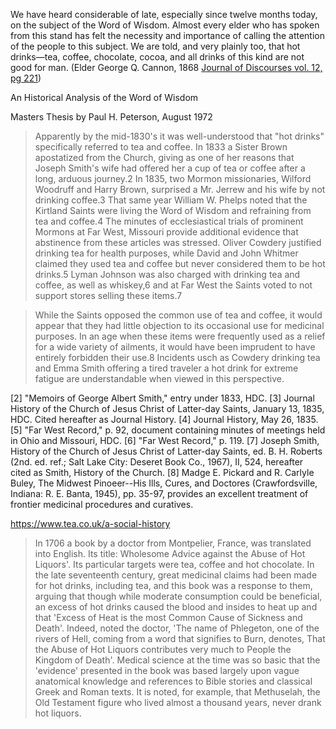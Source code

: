 
We have heard considerable of late, especially since twelve months today, on the subject of the Word of Wisdom. Almost every elder who has spoken from this stand has felt the necessity and importance of calling the attention of the people to this subject. We are told, and very plainly too, that hot drinks—tea, coffee, chocolate, cocoa, and all drinks of this kind are not good for man. (Elder George Q. Cannon, 1868 [Journal of Discourses vol. 12, pg 221](http://jod.mrm.org/12/221))

An Historical Analysis of the Word of Wisdom

Masters Thesis by Paul H. Peterson, August 1972

> Apparently by the mid-1830's it was well-understood that "hot drinks" specifically referred to tea and coffee.  In 1833 a Sister Brown apostatized from the Church, giving as one of her reasons that Joseph Smith's wife had offered her a cup of tea or coffee after a long, arduous journey.2  In 1835, two Mormon missionaries, Wilford Woodruff and Harry Brown, surprised a Mr.  Jerrew and his wife by not drinking coffee.3  That same year William W. Phelps noted that the Kirtland Saints were living the Word of Wisdom and refraining from tea and coffee.4  The minutes of ecclesiastical trials of prominent Mormons at Far West, Missouri provide additional evidence that abstinence from these articles was stressed.  Oliver Cowdery justified drinking tea for health purposes, while David and John Whitmer claimed they used tea and coffee but never considered them to be hot drinks.5  Lyman Johnson was also charged with drinking tea and coffee, as well as whiskey,6 and at Far West the Saints voted to not support stores selling these items.7

> While the Saints opposed the common use of tea and coffee, it would appear that they had little objection to its occasional use for medicinal purposes.  In an age when these items were frequently used as a relief for a wide variety of ailments, it would have been imprudent to have entirely forbidden their use.8  Incidents usch as Cowdery drinking tea and Emma Smith offering a tired traveler a hot drink for extreme fatigue are understandable when viewed in this perspective.

[2] "Memoirs of George Albert Smith," entry under 1833, HDC.
[3] Journal History of the Church of Jesus Christ of Latter-day Saints, January 13, 1835, HDC.  Cited hereafter as Journal History.
[4] Journal History, May 26, 1835.
[5] "Far West Record," p. 92, document containing minutes of meetings held in
Ohio and Missouri, HDC.
[6] "Far West Record," p. 119.
[7] Joseph Smith, History of the Church of Jesus Christ of Latter-day Saints, ed. B. H. Roberts (2nd. ed. ref.; Salt Lake City: Deseret Book Co., 1967), II, 524, hereafter cited as Smith, History of the Church.
[8] Madge E. Pickard and R. Carlyle Buley, The Midwest Pinoeer--His Ills, Cures, and Doctores (Crawfordsville, Indiana: R. E. Banta, 1945), pp. 35-97, provides an excellent treatment of frontier medicinal procedures and curatives.

https://www.tea.co.uk/a-social-history

> In 1706 a book by a doctor from Montpelier, France, was translated into English. Its title: Wholesome Advice against the Abuse of Hot Liquors'. Its particular targets were tea, coffee and hot chocolate. In the late seventeenth century, great medicinal claims had been made for hot drinks, including tea, and this book was a response to them, arguing that though while moderate consumption could be beneficial, an excess of hot drinks caused the blood and insides to heat up and that 'Excess of Heat is the most Common Cause of Sickness and Death'. Indeed, noted the doctor, 'The name of Phlegeton, one of the rivers of Hell, coming from a word that signifies to Burn, denotes, That the Abuse of Hot Liquors contributes very much to People the Kingdom of Death'. Medical science at the time was so basic that the 'evidence' presented in the book was based largely upon vague anatomical knowledge and references to Bible stories and classical Greek and Roman texts. It is noted, for example, that Methuselah, the Old Testament figure who lived almost a thousand years, never drank hot liquors.
